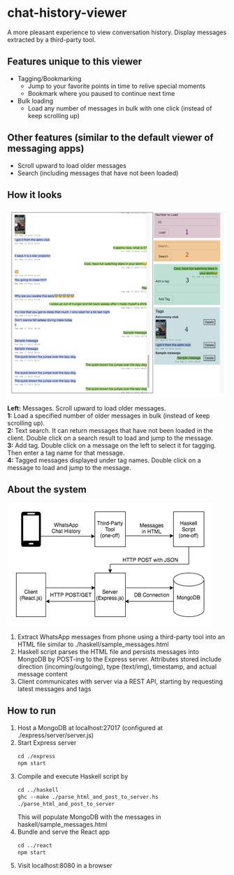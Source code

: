 # chat-history-viewer
A more pleasant experience to view conversation history. 
Display messages extracted by a third-party tool.

## Features unique to this viewer
- Tagging/Bookmarking
  - Jump to your favorite points in time to relive special moments
  - Bookmark where you paused to continue next time
- Bulk loading
  - Load any number of messages in bulk with one click (instead of keep scrolling up)

## Other features (similar to the default viewer of messaging apps)
- Scroll upward to load older messages
- Search (including messages that have not been loaded)

## How it looks
![Annotated Screenshot](./readme-images/annotated_viewer.png)

**Left:** Messages. Scroll upward to load older messages.  
**1:** Load a specified number of older messages in bulk (instead of keep scrolling up).  
**2:** Text search. It can return messages that have not been loaded in the client. Double click on a search result to load and jump to the message.  
**3:** Add tag. Double click on a message on the left to select it for tagging. Then enter a tag name for that message.  
**4:** Tagged messages displayed under tag names. Double click on a message to load and jump to the message.

## About the system
![System Diagram](./readme-images/system_diagram.png)

1. Extract WhatsApp messages from phone using a third-party tool into an HTML file similar to ./haskell/sample_messages.html
2. Haskell script parses the HTML file and persists messages into MongoDB by POST-ing to the Express server. Attributes stored include direction (incoming/outgoing), type (text/img), timestamp, and actual message content
3. Client communicates with server via a REST API, starting by requesting latest messages and tags

## How to run
1. Host a MongoDB at localhost:27017 (configured at ./express/server/server.js)
2. Start Express server
   ```
   cd ./express
   npm start
   ```
3. Compile and execute Haskell script by
   ```
   cd ../haskell
   ghc --make ./parse_html_and_post_to_server.hs
   ./parse_html_and_post_to_server
   ```
   This will populate MongoDB with the messages in haskell/sample_messages.html
4. Bundle and serve the React app
   ```
   cd ../react
   npm start
   ```
5. Visit localhost:8080 in a browser
